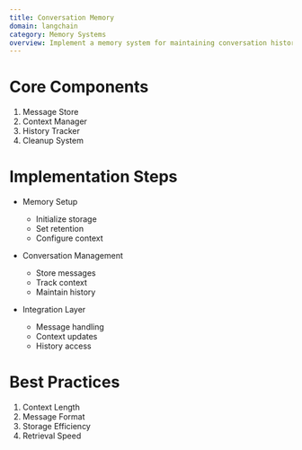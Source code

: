 ```yaml
---
title: Conversation Memory
domain: langchain
category: Memory Systems
overview: Implement a memory system for maintaining conversation history and context.
---
```


# Core Components
1. Message Store
2. Context Manager
3. History Tracker
4. Cleanup System

# Implementation Steps
- Memory Setup
  - Initialize storage
  - Set retention
  - Configure context

- Conversation Management
  - Store messages
  - Track context
  - Maintain history

- Integration Layer
  - Message handling
  - Context updates
  - History access

# Best Practices
1. Context Length
2. Message Format
3. Storage Efficiency
4. Retrieval Speed


